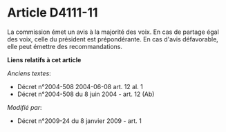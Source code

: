 # Article D4111-11

La commission émet un avis à la majorité des voix. En cas de partage égal des voix, celle du président est prépondérante. En
cas d'avis défavorable, elle peut émettre des recommandations.

**Liens relatifs à cet article**

_Anciens textes_:

  - Décret n°2004-508 2004-06-08 art. 12 al. 1
  - Décret n°2004-508 du 8 juin 2004 - art. 12 (Ab)

_Modifié par_:

  - Décret n°2009-24 du 8 janvier 2009 - art. 1
